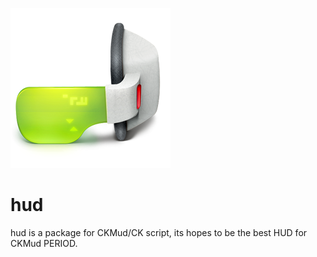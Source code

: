 ![couter](src/resources/scouter.png)

# hud

hud is a package for CKMud/CK script, its hopes to be the best HUD for CKMud PERIOD. 

